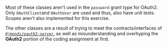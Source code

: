 Most of these classes aren't used in the `password` grant type for OAuth2. Only `OAuthClient`and
`OAuthUser` are used and thus, also have unit tests. Scopes aren't also implemented for this
exercise.

The other classes are a result of trying to meet the contracts/interfaces of [`@jmondi/oauth2-server`][1],
as well as misunderstanding and overhyping the **OAuth2** portion of the coding assignment at first.

[1]: https://github.com/jasonraimondi/ts-oauth2-server
